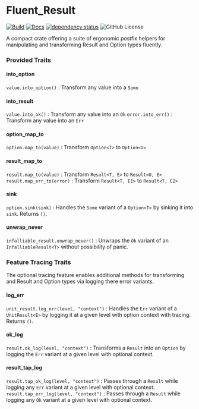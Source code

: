 # Fluent_Result

[![Build](https://github.com/MaxMahem/fluent_result/actions/workflows/build.yml/badge.svg)](https://github.com/MaxMahem/fluent_result/actions/workflows/build.yml)
[![Docs](https://github.com/MaxMahem/fluent_result/actions/workflows/docs.yml/badge.svg)](https://MaxMahem.github.io/fluent_result/fluent_result/index.html)
[![dependency status](https://deps.rs/repo/github/MaxMahem/fluent_result/status.svg)](https://deps.rs/repo/github/MaxMahem/fluent_result)
![GitHub License](https://img.shields.io/github/license/MaxMahem/fluent_result)

A compact crate offering a suite of ergonomic postfix helpers for manipulating and transforming Result and Option types fluently.

### Provided Traits
#### into_option
`value.into_option()`
: Transform any value into a `Some`

#### into_result
`value.into_ok()` 
: Transform any value into an `Ok`
`error.into_err()` 
: Transform any value into an `Err`

#### option_map_to
`option.map_to(value)`
: Transform `Option<T>` to `Option<U>`

#### result_map_to
`result.map_to(value)`
: Transform `Result<T, E>` to `Result<U, E>`
`result.map_err_to(error)`
: Transform `Result<T, E1>` to `Result<T, E2>`

#### sink
`option.sink(sink)` 
: Handles the `Some` variant of a `Option<T>` by sinking it into `sink`. Returns `()`.

#### unwrap_never
`infalliable_result.unwrap_never()`
: Unwraps the `Ok` variant of an `InfalliableResult<T>` without possibility of panic.

### Feature Tracing Traits
The optional tracing feature enables additional methods for transforming and Result and Option types via logging there error variants.

#### log_err
`unit_result.log_err(level, "context")`
: Handles the `Err` variant of a `UnitResult<E>` by logging it at a given level with option context with tracing. Returns `()`.

#### ok_log
`result.ok_log(level, "context")`
: Transforms a `Result` into an `Option` by logging the `Err` variant at a given level with optional context.

#### result_tap_log
`result.tap_ok_log(level, "context")`
: Passes through a `Result` while logging any `Err` variant at a given level with optional context.
`result.tap_err_log(level, "context")`
: Passes through a `Result` while logging any `Ok` variant at a given level with optional context.

